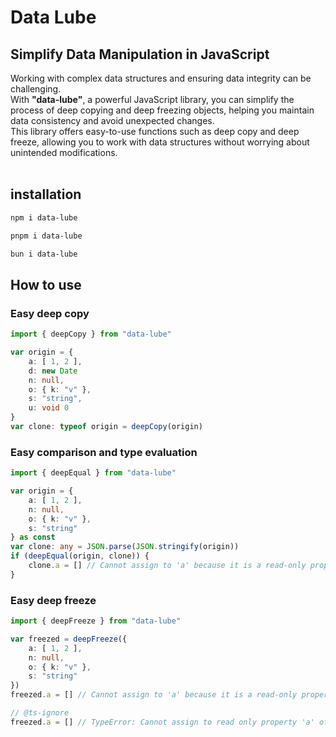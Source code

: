 # Data Lube
## Simplify Data Manipulation in JavaScript
Working with complex data structures and ensuring data integrity can be challenging.  
With **"data-lube"**, a powerful JavaScript library, you can simplify the process of deep copying and deep freezing objects, helping you maintain data consistency and avoid unexpected changes.  
This library offers easy-to-use functions such as deep copy and deep freeze, allowing you to work with data structures without worrying about unintended modifications.
<br>
<br>

## installation
```bash
npm i data-lube
```
```bash
pnpm i data-lube
```
```bash
bun i data-lube
```

## How to use
### Easy deep copy
```ts
import { deepCopy } from "data-lube"

var origin = {
	a: [ 1, 2 ],
    d: new Date
	n: null,
	o: { k: "v" },
	s: "string",
	u: void 0
}
var clone: typeof origin = deepCopy(origin)
```

### Easy comparison and type evaluation
```ts
import { deepEqual } from "data-lube"

var origin = {
	a: [ 1, 2 ],
	n: null,
	o: { k: "v" },
	s: "string"
} as const
var clone: any = JSON.parse(JSON.stringify(origin))
if (deepEqual(origin, clone)) {
    clone.a = [] // Cannot assign to 'a' because it is a read-only property.ts(2540)
}
```

### Easy deep freeze
```ts
import { deepFreeze } from "data-lube"

var freezed = deepFreeze({
	a: [ 1, 2 ],
	n: null,
	o: { k: "v" },
	s: "string"
})
freezed.a = [] // Cannot assign to 'a' because it is a read-only property.ts(2540)

// @ts-ignore
freezed.a = [] // TypeError: Cannot assign to read only property 'a' of object '#<Object>'
```